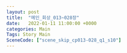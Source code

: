 ```yaml
---
layout: post
title:  "메인_회상_013~028장"
date:   2022-01-11 11:00:00 +0000
categories: Main
Tags: Story Main
SceneCode: ["scene_skip_cp013-028_q1_s10"]
---
```

